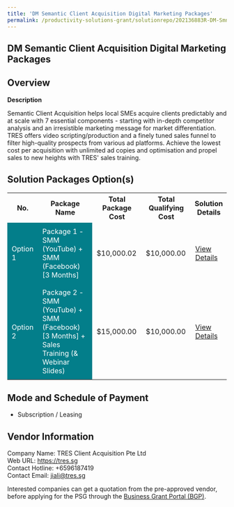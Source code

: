 ```yaml
---
title: 'DM Semantic Client Acquisition Digital Marketing Packages'
permalink: /productivity-solutions-grant/solutionrepo/202136883R-DM-Smntc-Clnt-Acquston-Dgtl-Mrktng-Pkg
---
```


## DM Semantic Client Acquisition Digital Marketing Packages

## Overview

**Description**

Semantic Client Acquisition helps local SMEs acquire clients predictably and at scale with 7 essential components - starting with in-depth competitor analysis and an irresistible marketing message for market differentiation. TRES offers video scripting/production and a finely tuned sales funnel to filter high-quality prospects from various ad platforms. Achieve the lowest cost per acquisition with unlimited ad copies and optimisation and propel sales to new heights with TRES' sales training.

## Solution Packages Option(s)

<table>
<tr>
<th><b>No.</b></th>
<th><b>Package Name</b></th>
<th><b>Total Package Cost</b></th>
<th><b>Total Qualifying Cost</b></th>
<th><b>Solution Details</b></th>
</tr>
<tr>
<td style='padding: 10px; background-color: #037E8A; color: #FFFFFF;'>Option 1</td>
<td style='padding: 10px; background-color: #037E8A; color: #FFFFFF;'>Package 1 - SMM (YouTube)  + SMM (Facebook) [3 Months]</td>
<td style='padding: 10px;'>$10,000.02</td>
<td style='padding: 10px;'>$10,000.00</td>
<td style='padding: 10px;'><a href='/images/psg/TRESClientAcquisition_DM_16112023_Desensitised_Annex3_Part1.pdf' target='_blank'>View Details</a></td>
</tr>
<tr>
<td style='padding: 10px; background-color: #037E8A; color: #FFFFFF;'>Option 2</td>
<td style='padding: 10px; background-color: #037E8A; color: #FFFFFF;'>	 Package 2 - SMM (YouTube)  + SMM (Facebook) [3 Months] + Sales Training (& Webinar Slides)</td>
<td style='padding: 10px;'>$15,000.00</td>
<td style='padding: 10px;'>$10,000.00</td>
<td style='padding: 10px;'><a href='/images/psg/TRESClientAcquisition_DM_16112023_Desensitised_Annex3_Part2.pdf' target='_blank'>View Details</a></td>
</tr>
</table>

## Mode and Schedule of Payment

 - Subscription / Leasing

## Vendor Information

 Company Name: TRES Client Acquisition Pte Ltd<br>Web URL: https://tres.sg <br>Contact Hotline: +6596187419 <br>Contact Email: jiali@tres.sg <br>

Interested companies can get a quotation from the pre-approved vendor, before applying for the PSG through the <a href='https://www.businessgrants.gov.sg/' target='_blank' rel='noopener'>Business Grant Portal (BGP)</a>.

<script src="/jquery/resize-tables.js"></script>
